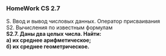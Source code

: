 ### HomeWork CS 2.7  
S. Ввод и вывод числовых данных. Оператор присваивания  
S2. Вычисления по известным формулам   
**S2.7. Даны два целых числа. Найти:   
а) их среднее арифметическое;   
б) их среднее геометрическое.**
